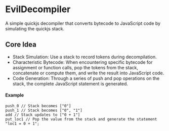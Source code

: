 # EvilDecompiler

A simple quickjs decompiler that converts bytecode to JavaScript code by simulating the quickjs stack.

## Core Idea

* Stack Simulation: Use a stack to record tokens during decompilation.
* Characteristic Bytecode: When encountering specific bytecode for assignment or function calls, pop the tokens from the stack, concatenate or compute them, and write the result into JavaScript code.
* Code Generation: Through a series of push and pop operations on the stack, the complete JavaScript statement is generated.

#### Example

```
push_0 // Stack becomes ["0"]
push_1 // Stack becomes ["0", "1"]
add // Stack updates to ["0 + 1"]
put_loc1 // Pop the value from the stack and generate the statement "loc1 = 0 + 1";
```